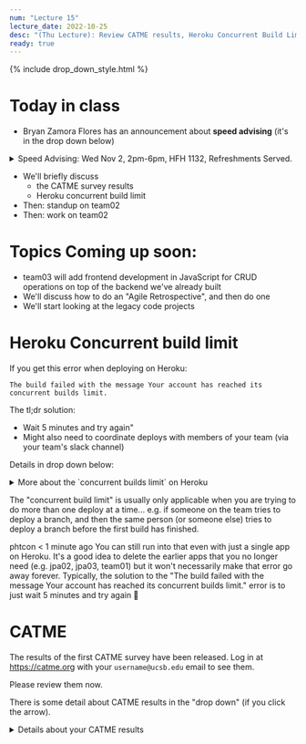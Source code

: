 ```yaml
---
num: "Lecture 15"
lecture_date: 2022-10-25
desc: "(Thu Lecture): Review CATME results, Heroku Concurrent Build Limit, Continue work on team02"
ready: true
---
```


{% include drop_down_style.html %}


# Today in class

* Bryan Zamora Flores has an announcement about **speed advising** (it's in the drop down below)

<details>
  
<summary>
Speed Advising: Wed Nov 2, 2pm-6pm, HFH 1132, Refreshments Served.
</summary>

![Speed Advising Flyer](https://user-images.githubusercontent.com/1119017/198417166-47e30cec-0c79-4cae-9574-0cb73d590997.jpg)

  
</details>

* We'll briefly discuss 
  - the CATME survey results
  - Heroku concurrent build limit
* Then: standup on team02
* Then: work on team02

# Topics Coming up soon:

* team03 will add frontend development in JavaScript for CRUD operations on top of the backend we've already built
* We'll discuss how to do an "Agile Retrospective", and then do one
* We'll start looking at the legacy code projects

# Heroku Concurrent build limit

If you get this error when deploying on Heroku:

```
The build failed with the message Your account has reached its concurrent builds limit.
```

The tl;dr solution:
* Wait 5 minutes and try again"
* Might also need to coordinate deploys with members of your team (via your team's slack channel)

Details in drop down below:

<details>
<summary>
  More about the `concurrent builds limit` on Heroku
</summary>
  
The "concurrent build limit" is usually only applicable when you are trying to do more than one deploy at a time... e.g. if someone on the team tries to deploy a branch, and then the same person (or someone else) tries to deploy a branch before the first build has finished.

One team thought it meant they needed to delete their older apps (ones that have already received final grades and are no longer needed), e.g.   
jpa02, jpa03, team01.
  
That's not necessarily a bad idea: it may help make sure you don't run out of "free tier minutes" this month (before those go away forever, end of November).
  
But it probably won't address the "concurrent build limit" issue; you can still run into that even with a single app on your Heroku account.
  
I suggest: 
* Configure your prod instance to simply deploy each time there is a push to `main`
  - This can still result in the concurrent build limit being triggered if two PRs are merged in quick succession, but it typically isn't a problem.
* Coordinate deploys to your QA branch via your team slack channel
  - Check that there isn't already a build in progress, and check when the last build was done; you can see this on the `Activity` menu on the Heroku dashboard.  Example:
    
    <img width="642" alt="image" src="https://user-images.githubusercontent.com/1119017/198363761-ebe3b256-7a04-4e3e-b325-6714e3cc2336.png">

  - Send a message like "Deploying branch `xy-post-menuitemreview` to QA site" right before you do it
  
  
</details>




The "concurrent build limit" is usually only applicable when you are trying to do more than one deploy at a time... e.g. if someone on the team tries to deploy a branch, and then the same person (or someone else) tries to deploy a branch before the first build has finished.


phtcon
  < 1 minute ago
You can still run into that even with just a single app on Heroku.   It's a good idea to delete the earlier apps that you no longer need (e.g. jpa02, jpa03, team01) but it won't necessarily make that error go away forever.
Typically, the solution to the "The build failed with the message Your account has reached its concurrent builds limit." error is to just wait 5 minutes and try again :slightly_smiling_face:

# CATME

The results of the first CATME survey have been released.  Log in at <https://catme.org> with your `username@ucsb.edu` email to see them.

Please review them now.

There is some detail about CATME results in the "drop down" (if you click the arrow).

<details>
<summary>
Details about your CATME results
</summary>

After they are released, you should be able to see something like this.  (These are all examples from CMPSC 156 but *not* from this quarter).

<img width="744" alt="image" src="https://user-images.githubusercontent.com/1119017/198357454-2cf7002e-9a95-4aca-9ef2-f548f98a0f84.png">

The three arrows show the student's self-rating, the team average for this student, and the overall average of all team ratings (on this team) for all students on this team.

So in this case, we see that:
* the team rated the student higher than the student rated themself
* lower than the team average
* but not much lower than the team average, and still in the "pretty good to excellent" range.

There will be two boxes like this:
* One for "Contributing to the Team's Work"
* Another for "Interacting with Teammates"

Following that, there are anonymized comments; they include your self-assessment, and the anonymous comment of your teammates.  Again, the example shown below is a real one from CMPSC 156, but not from this quarter's class:

<img width="918" alt="Screen Shot 2022-10-27 at 10 18 35 AM" src="https://user-images.githubusercontent.com/1119017/198356690-950572ba-0fb9-431d-959b-50319ffd3bd5.png">
  
</details>

